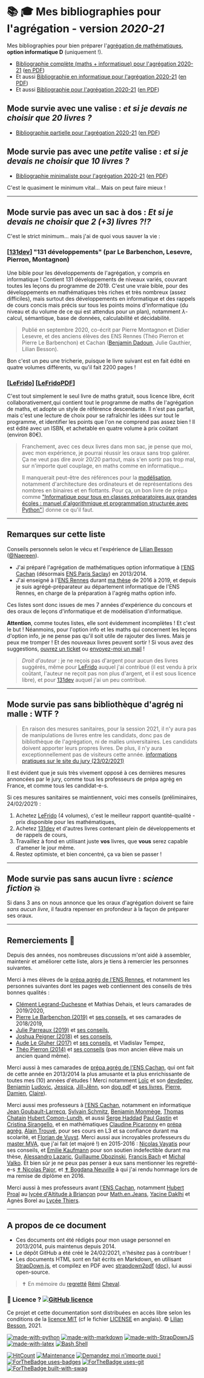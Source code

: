 # 📚 🎓 Mes bibliographies pour l'agrégation - version *2020-21*

Mes bibliographies pour bien préparer l'[agrégation de mathématiques](https://www.agreg.org/), **option informatique D** (uniquement !).

- [Bibliographie complète (maths + informatique) pour l'agrégation 2020-21](references.html) ([en PDF](references.pdf))
- Et aussi [Bibliographie en informatique pour l'agrégation 2020-21](info.html) ([en PDF](info.pdf))
- Et aussi [Bibliographie pour l'agrégation 2020-21](maths.html) ([en PDF](maths.pdf))

## Mode survie avec une valise : *et si je devais ne choisir que 20 livres ?*

- [Bibliographie partielle pour l'agrégation 2020-21](smallbib.html) ([en PDF](smallbib.pdf))

## Mode survie pas avec une *petite* valise : *et si je devais ne choisir que 10 livres ?*

- [Bibliographie minimaliste pour l'agrégation 2020-21](smallsmallbib.html) ([en PDF](smallsmallbib.pdf))

C'est le quasiment le minimum vital... Mais on peut faire mieux !

----

## Mode survie pas avec un sac à dos : *Et si je devais ne choisir que 2 (+3) livres ?!?*

C'est le strict minimum... mais j'ai de quoi vous sauver la vie :

### [[131dev][]] "131 développements" (par Le Barbenchon, Lesevre, Pierron, Montagnon)
[131dev]: https://www.dunod.com/prepas-concours/131-developpements-pourl-oral-agregation-externe-mathematiquesinformatique "131 développements (par Le Barbenchon, Lesevre, Pierron, Montagnon)"
Une bible pour les développements de l'agrégation, y compris en informatique !
Contient 131 développements de niveaux variés, couvrant toutes les leçons du programme de 2019.
C'est une vraie bible, pour des développements en mathématiques très riches et très nombreux (assez difficiles), mais surtout des développements en informatique et des rappels de cours concis mais précis sur tous les points moins d'informatique (du niveau et du volume de ce qui est attendus pour un plan), notamment $\lambda$-calcul, sémantique, base de données, calculabilité et décidabilité.

> Publié en septembre 2020, co-écrit par Pierre Montagnon et Didier Lesevre, et des anciens élèves des ENS Rennes (Théo Pierron et Pierre Le Barbenchon) et Cachan ([Benjamin Dadoun](http://benjamin.dadoun.free.fr/130-nuances-dagreg.html), Julie Gauthier, Lilian Besson).

Bon c'est un peu une tricherie, puisque le livre suivant est en fait édité en quatre volumes différents, vu qu'il fait 2200 pages !

### [[LeFrido][]] [[LeFridoPDF][]]
[LeFrido]: https://laurent.claessens-donadello.eu/frido.html "Le Frido"
[LeFridoPDF]: https://laurent.claessens-donadello.eu/pdf/lefrido.pdf "Le Frido en PDF"
C'est tout simplement le seul livre de maths gratuit, sous licence libre, écrit collaborativement,qui contient tout le programme de maths de l'agrégation de maths, et adopte un style de référence descendante. Il n'est pas parfait, mais c'est une lecture de choix pour se rafraîchir les idées sur tout le programme, et identifier les points que l'on ne comprend pas assez bien !
Il est édité avec un ISBN, et achetable en quatre volume à prix coûtant (environ 80€).

> Franchement, avec ces deux livres dans mon sac, je pense que moi, avec mon expérience, je pourrai réussir les oraux sans trop galérer.
> Ça ne veut pas dire avoir 20/20 partout, mais s'en sortir pas trop mal, sur n'importe quel couplage, en maths comme en informatique...
>
> Il manquerait peut-être des références pour la [modélisation](https://agreg.org/index.php?id=modelisation), notamment d'architecture des ordinateurs et de représentations des nombres en binaires et en flottants. Pour ça, un bon livre de prépa comme ["Informatique pour tous en classes préparatoires aux grandes écoles : manuel d'algorithmique et programmation structurée avec Python"](https://bibliopac.ens-rennes.fr/cgi-bin/koha/opac-detail.pl?biblionumber=16641)] donne ce qu'il faut.

----

## Remarques sur cette liste

Conseils personnels selon le vécu et l'expérience de [Lilian Besson](https://besson.link) ([@Naereen](https://github.com/Naereen/)).

- J'ai préparé l'agrégation de mathématiques option informatique à [l'ENS Cachan](http://www.ens-cachan.fr/) (désormais [ENS Paris Saclay](https://ens-paris-saclay.fr/)) en 2013/2014.
- J'ai enseigné à l'[ENS Rennes](http://www.dit.ens-rennes.fr/) durant [ma thèse](https://perso.crans.org/besson/phd/) de 2016 à 2019, et depuis je suis agrégé-préparateur au département informatique de l'ENS Rennes, en charge de la préparation à l'agrég maths option info.

Ces listes sont donc issues de mes 7 années d'expérience du concours et des oraux de leçons d'informatique et de modélisation d'informatique.

**Attention**, comme toutes listes, elle sont évidemment incomplètes ! Et c'est le but !
Néanmoins, pour l'option info et les maths qui concernent les leçons d'option info, je ne pense pas qu'il soit utile de rajouter des livres. Mais je peux me tromper ! Et des nouveaux livres peuvent sortir ! Si vous avez des suggestions, [ouvrez un ticket](https://github.com/Naereen/Bibliographie-agregation-maths-option-info/issues/new) ou [envoyez-moi un mail](https://besson.link/callme.fr.html) !

> *Droit d'auteur* : je ne reçois pas d'argent pour aucun des livres suggérés, même pour [LeFrido][] auquel j'ai contribué (il est vendu à prix coûtant, l'auteur ne reçoit pas non plus d'argent, et il est sous licence libre), et pour [131dev][] auquel j'ai un peu contribué.

----

## Mode survie pas sans bibliothèque d'agrég ni malle : WTF ?

> En raison des mesures sanitaires, pour la session 2021, il n'y aura pas de manipulations de livres entre les candidats, donc pas de bibliothèque de l'agrégation, ni de malles universitaires. Les candidats doivent apporter leurs propres livres.  De plus, il n'y aura exceptionnellement pas de visiteurs cette année.
> [informations pratiques sur le site du jury (23/02/2021)](https://agreg.org/index.php?id=informations-pratiques)

Il est évident que je suis très vivement opposé à ces dernières mesures annoncées par le jury, comme tous les professeurs de prépa agrég en France, et comme tous les candidat-e-s.

Si ces mesures sanitaires se maintiennent, voici mes conseils (préliminaires, 24/02/2021) :

1. Achetez [LeFrido][] (4 volumes), c'est le meilleur rapport quantité-qualité - prix disponible pour les mathématiques,
2. Achetez [131dev][] et d'autres livres contenant plein de développements et de rappels de cours,
3. Travaillez à fond en utilisant juste **vos** livres, que **vous** serez capable d'amener le jour même.
4. Restez optimiste, et bien concentré, ça va bien se passer !

----

## Mode survie pas sans aucun livre : *science fiction* 💥

Si dans 3 ans on nous annonce que les oraux d'agrégation doivent se faire *sans aucun livre*, il faudra repenser en profondeur à la façon de préparer ses oraux.

----

## Remerciements 🙏

Depuis des années, nos nombreuses discussions m'ont aidé à assembler, maintenir et améliorer cette liste, alors je tiens à remercier les personnes suivantes.

Merci à mes élèves de la [prépa agrég de l'ENS Rennes](http://www.dit.ens-rennes.fr/agregation-option-d/), et notamment les personnes suivantes dont les pages web contiennent des conseils de très bonnes qualités :

- [Clément Legrand-Duchesne](http://perso.eleves.ens-rennes.fr/people/clement.legrand-duchesne/) et Mathias Dehais, et leurs camarades de 2019/2020,
- [Pierre Le Barbenchon (2019)](http://perso.eleves.ens-rennes.fr/people/pierre.le-barbenchon) et [ses conseils](http://perso.eleves.ens-rennes.fr/people/pierre.le-barbenchon/conseils.pdf), et ses camarades de 2018/2019,
- [Julie Parreaux (2019)](http://perso.eleves.ens-rennes.fr/people/Julie.Parreaux/) et [ses conseils](http://perso.eleves.ens-rennes.fr/people/Julie.Parreaux/agregation.html),
- [Joshua Peigner (2018)](http://perso.eleves.ens-rennes.fr/people/joshua.peignier/) et [ses conseils](http://perso.eleves.ens-rennes.fr/people/joshua.peignier/agreg.html),
- [Aude Le Gluher (2017)](http://perso.eleves.ens-rennes.fr/people/aude.legluher/) et [ses conseils](http://perso.eleves.ens-rennes.fr/people/aude.legluher/fr/Conseils.pdf), et Vladislav Tempez,
- [Théo Pierron (2014)](http://perso.eleves.ens-rennes.fr/~tpier758/) et [ses conseils](http://perso.eleves.ens-rennes.fr/~tpier758/agreg.html) (pas mon ancien élève mais un ancien quand même).

Merci aussi à mes camarades de [prépa agrég de l'ENS Cachan](http://www.dptinfo.ens-cachan.fr/Agregation/), qui ont fait de cette année en 2013/2014 la plus amusante et la plus enrichissante de toutes mes (10) années d'études !
Merci notamment [Loïc](https://loicdevilliers.frama.site/) et son [devdedev](http://loic.devilliers.free.fr/devdedev.pdf), [Benjamin](http://benjamin.dadoun.free.fr/agreg.html) [Ludovic](https://sacchelli.github.io/), [Jessica](https://www.dpmms.cam.ac.uk/person/jg900), [Jill-Jênn](https://jill-jenn.net/agreg/index.html), son [dog.pdf](https://jill-jenn.net/_static/dog.pdf) et [ses livres](https://tryalgo.org/book), [Pierre](https://fr.linkedin.com/in/pierre-bertrand-4b006299), [Damien](https://damienallonsius.github.io/), [Claire](https://irmar.univ-rennes1.fr/interlocuteurs/claire-brecheteau)).

Merci aussi mes professeurs à [l'ENS Cachan](https://ens-paris-saclay.fr/), notamment en informatique [Jean Goubault-Larrecq](), [Sylvain Schmitz](https://www.irif.fr/~schmitz/), [Benjamin Monmège](http://pageperso.lif.univ-mrs.fr/~benjamin.monmege/), [Thomas Chatain](http://www.lsv.ens-cachan.fr/~chatain/) [Hubert Comon-Lundh](http://www.lsv.ens-cachan.fr/~comon/), et aussi [Serge Haddad](http://www.lsv.ens-cachan.fr/~haddad/) [Paul Gastin](http://www.lsv.ens-cachan.fr/~gastin/) et [Cristina Sirangello](https://www.irif.fr/~cristina/), et en mathématiques [Claudine Picaronny](http://www.lsv.fr/~picaro/) en [prépa agrég](http://ens-paris-saclay.fr/etudes/diplome-ens-paris-saclay/fesup-agregation/mathematiques), [Alain Trouvé](http://atrouve.perso.math.cnrs.fr/), pour ses cours en L3 et sa confiance durant ma scolarité, et [Florian de Vuyst](https://fdevuyst.jimdofree.com/).
Merci aussi aux incroyables professeurs du [master MVA](https://www.master-mva.com/), que j'ai fait (et majoré !) en 2015-2016 : [Nicolas Vayatis](http://nvayatis.perso.math.cnrs.fr/) pour ses conseils, et [Émilie Kaufmann](http://chercheurs.lille.inria.fr/ekaufman/) pour son soutien indefectible durant ma thèse, [Alessandro Lazaric](chercheurs.lille.inria.fr/~lazaric/), [Guillaume Obozinski](https://people.epfl.ch/guillaume.obozinski), [Francis Bach](https://francisbach.com/) et [Michal Valko](http://researchers.lille.inria.fr/~valko/hp/).
Et bien sûr je ne peux pas penser à eux sans mentionner les regretté-e-s [✝️ Nicolas Pajor](http://cmla.ens-paris-saclay.fr/version-francaise/nicolas-pajor-349453.kjsp?RH=DL_CMLA), et [✝️ Bogdana Neuville](https://www.google.com/search?hl=fr&q=Bogdana%20site%3Aens%2Dcachan.fr) à qui j'ai rendu hommage lors de ma remise de diplôme en 2016.

Merci aussi à mes professeurs avant [l'ENS Cachan](https://ens-paris-saclay.fr/), notamment [Hubert Proal](https://www.apmep.fr/Hubert-Proal) au [lycée d'Altitude à Briançon](http://www.lyc-altitude.ac-aix-marseille.fr/spip/) pour [Math.en.Jeans](https://www.mathenjeans.fr/), [Yacine Daklhi](https://math-mpsi123.weebly.com/) et Agnès Borel au [Lycée Thiers](http://www.lyc-thiers.ac-aix-marseille.fr/).

----

## A propos de ce document

- Ces documents ont été rédigés pour mon usage personnel en 2013/2014, puis maintenus depuis 2014.
- Le dépôt GitHub a été créé le 24/02/2021, n'hésitez pas à contribuer !
- Les documents HTML sont en fait écrits en Markdown, en utilisant [StrapDown.js](https://github.com/Naereen/StrapDown.js/), et compilez en PDF avec [strapdown2pdf](https://lbesson.bitbucket.io/md/strapdown2pdf.pdf) ([doc](https://lbesson.bitbucket.io/md/strapdown2pdf.pdf)), lui aussi open-source.

> ✝️ En mémoire du [regretté](https://www.pf-duflos.fr/P1220.aspx?IdPer=652623) [Rémi](http://www.maths-cheval.com/) [Cheval](https://www.facebook.com/remi.cheval.5).

### 📜 Licence ? [![GitHub licence](https://img.shields.io/github/license/Naereen/Perspectives-carriere-enseignement-informatique-en-2021/.svg)](https://github.com/Naereen/Perspectives-carriere-enseignement-informatique-en-2021//blob/master/LICENSE)

Ce projet et cette documentation sont distribuées en accès libre selon les conditions de la [licence MIT](https://lbesson.mit-license.org/) (cf le fichier [LICENSE](LICENSE) en anglais).
© [Lilian Besson](https://GitHub.com/Naereen), 2021.

[![made-with-python](https://img.shields.io/badge/Made%20with-Python-1f425f.svg)](https://www.python.org/)
[![made-with-markdown](https://img.shields.io/badge/Made%20with-Markdown-1f425f.svg)](https://commonmark.org/)
[![made-with-StrapDownJS](https://img.shields.io/badge/Made%20with-StrapDownJS-1f425f.svg)](https://github.com/Naereen/StrapDown.js/)
[![made-with-latex](https://img.shields.io/badge/Made%20with-LaTeX-1f425f.svg)](https://www.latex-project.org/)
[![Bash Shell](https://badges.frapsoft.com/bash/v1/bash.png?v=103)](https://github.com/ellerbrock/open-source-badges/)

[![HitCount](http://hits.dwyl.io/Naereen/Perspectives-carriere-enseignement-informatique-en-2021/.svg)](http://hits.dwyl.io/Naereen/Perspectives-carriere-enseignement-informatique-en-2021/)
[![Maintenance](https://img.shields.io/badge/Maintained%3F-yes-green.svg)](https://GitHub.com/Naereen/Perspectives-carriere-enseignement-informatique-en-2021//graphs/commit-activity)
[![Demandez moi n'importe quoi !](https://img.shields.io/badge/Demandez%20moi-n'%20importe%20quoi-1abc9c.svg)](https://GitHub.com/Naereen/ama.fr)
[![ForTheBadge uses-badges](http://ForTheBadge.com/images/badges/uses-badges.svg)](http://ForTheBadge.com)
[![ForTheBadge uses-git](http://ForTheBadge.com/images/badges/uses-git.svg)](https://GitHub.com/)
[![ForTheBadge built-with-swag](http://ForTheBadge.com/images/badges/built-with-swag.svg)](https://GitHub.com/Naereen/)

